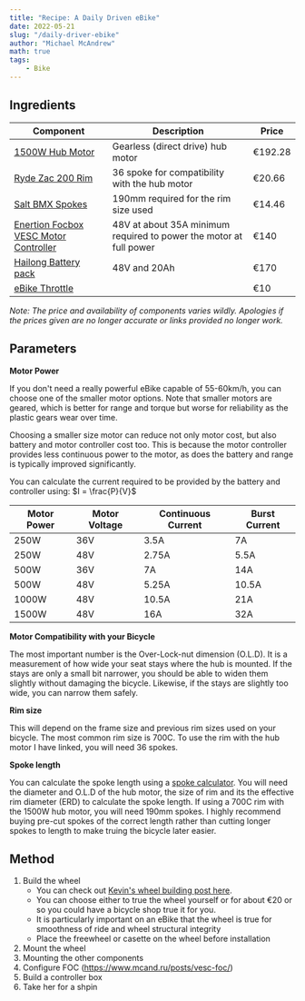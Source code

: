```yaml
---
title: "Recipe: A Daily Driven eBike"
date: 2022-05-21
slug: "/daily-driver-ebike"
author: "Michael McAndrew"
math: true
tags:
    - Bike
---
```


## Ingredients

| Component | Description | Price |
|-----------|-------------|-------|
| [1500W Hub Motor](https://www.aliexpress.com/item/32988879954.html) | Gearless (direct drive) hub motor | €192.28 |
| [Ryde Zac 200 Rim](https://www.bike24.com/p2315085.html) | 36 spoke for compatibility with the hub motor | €20.66 |
| [Salt BMX Spokes](https://www.bike24.com/p2429935.html) | 190mm required for the rim size used | €14.46 |
| [Enertion Focbox VESC Motor Controller](https://street-wing.com/product/enertion-focbox-vesc-x/) | 48V at about 35A minimum required to power the motor at full power | €140 |
| [Hailong Battery pack](https://www.pswpower.com/products/no-tax-electric-bike-battery-48v-175ah-downtube-hailong-plus-samsung-cells-pack-ebike-lithium-30a-60a-bms-output-1000w-160) | 48V and 20Ah | €170 |
| [eBike Throttle](https://www.amazon.com/Universal-Throttle-Control-Electric-Scooters/dp/B07KK145CK/ref=sr_1_2?keywords=ebike+throttle&qid=1653175772&sr=8-2) | | €10 |

*Note: The price and availability of components varies wildly. Apologies if the prices given are no longer accurate or links provided no longer work.*

## Parameters

**Motor Power**

If you don't need a really powerful eBike capable of 55-60km/h, you can choose one of the smaller motor options. Note that smaller motors are geared, which is better for range and torque but worse for reliability as the plastic gears wear over time.

Choosing a smaller size motor can reduce not only motor cost, but also battery and motor controller cost too. This is because the motor controller provides less continuous power to the motor, as does the battery and range is typically improved significantly.

You can calculate the current required to be provided by the battery and controller using: $I = \frac{P}{V}$

| Motor Power | Motor Voltage | Continuous Current | Burst Current |
|-------------|---------------|--------------------|---------------|
| 250W        | 36V           | 3.5A               | 7A            |
| 250W        | 48V           | 2.75A              | 5.5A          |
| 500W        | 36V           | 7A                 | 14A           |
| 500W        | 48V           | 5.25A              | 10.5A         |
| 1000W       | 48V           | 10.5A              | 21A           |
| 1500W       | 48V           | 16A                | 32A           |



**Motor Compatibility with your Bicycle**

The most important number is the Over-Lock-nut dimension (O.L.D). It is a measurement of how wide your seat stays where the hub is mounted. If the stays are only a small bit narrower, you should be able to widen them slightly without damaging the bicycle. Likewise, if the stays are slightly too wide, you can narrow them safely.

**Rim size**

This will depend on the frame size and previous rim sizes used on your bicycle. The most common rim size is 700C. To use the rim with the hub motor I have linked, you will need 36 spokes.

**Spoke length**

You can calculate the spoke length using a [spoke calculator](https://ebikes.ca/tools/spoke-calc.html?hub=cust_d235_s32_o0_n36_l142_h3_p41.0&pair=false&rim=cust_dia622_e595_lo1_ro1_w28). You will need the diameter and O.L.D of the hub motor, the size of rim and its the effective rim diameter (ERD) to calculate the spoke length. If using a 700C rim with the 1500W hub motor, you will need 190mm spokes. I highly recommend buying pre-cut spokes of the correct length rather than cutting longer spokes to length to make truing the bicycle later easier.

## Method

1. Build the wheel
    - You can check out [Kevin's wheel building post here](https://www.mcand.ru/posts/building-a-wheel/).
    - You can choose either to true the wheel yourself or for about €20 or so you could have a bicycle shop true it for you.
    - It is particularly important on an eBike that the wheel is true for smoothness of ride and wheel structural integrity
    - Place the freewheel or casette on the wheel before installation
2. Mount the wheel
3. Mounting the other components
4. Configure FOC (https://www.mcand.ru/posts/vesc-foc/)
5. Build a controller box
6. Take her for a shpin

